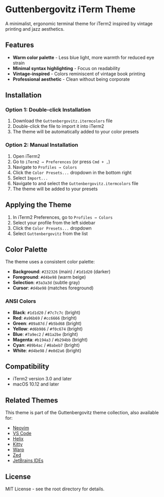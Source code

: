 # Guttenbergovitz iTerm Theme

A minimalist, ergonomic terminal theme for iTerm2 inspired by vintage printing and jazz aesthetics.

## Features

- **Warm color palette** - Less blue light, more warmth for reduced eye strain
- **Minimal syntax highlighting** - Focus on readability
- **Vintage-inspired** - Colors reminiscent of vintage book printing
- **Professional aesthetic** - Clean without being corporate

## Installation

### Option 1: Double-click Installation

1. Download the `Guttenbergovitz.itermcolors` file
2. Double-click the file to import it into iTerm2
3. The theme will be automatically added to your color presets

### Option 2: Manual Installation

1. Open iTerm2
2. Go to `iTerm2 → Preferences` (or press `Cmd + ,`)
3. Navigate to `Profiles → Colors`
4. Click the `Color Presets...` dropdown in the bottom right
5. Select `Import...`
6. Navigate to and select the `Guttenbergovitz.itermcolors` file
7. The theme will be added to your presets

## Applying the Theme

1. In iTerm2 Preferences, go to `Profiles → Colors`
2. Select your profile from the left sidebar
3. Click the `Color Presets...` dropdown
4. Select `Guttenbergovitz` from the list

## Color Palette

The theme uses a consistent color palette:

- **Background**: `#232326` (main) / `#1d1d20` (darker)
- **Foreground**: `#d4be98` (warm beige)
- **Selection**: `#3a3a3d` (subtle gray)
- **Cursor**: `#d4be98` (matches foreground)

### ANSI Colors

- **Black**: `#1d1d20` / `#7c7c7c` (bright)
- **Red**: `#a96b69` / `#cc6666` (bright)
- **Green**: `#89a87d` / `#b5bd68` (bright)
- **Yellow**: `#d6b986` / `#f0c674` (bright)
- **Blue**: `#7a9ec2` / `#81a2be` (bright)
- **Magenta**: `#b194a3` / `#b294bb` (bright)
- **Cyan**: `#89b4ac` / `#8abeb7` (bright)
- **White**: `#d4be98` / `#e0d2a6` (bright)

## Compatibility

- iTerm2 version 3.0 and later
- macOS 10.12 and later

## Related Themes

This theme is part of the Guttenbergovitz theme collection, also available for:

- [Neovim](../lua/guttenbergovitz/)
- [VS Code](../vscode/)
- [Helix](../helix/)
- [Kitty](../kitty/)
- [Warp](../warp/)
- [Zed](../zed/)
- [JetBrains IDEs](../jetbrains/)

## License

MIT License - see the root directory for details.